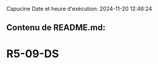 Capucine
Date et heure d'exécution: 2024-11-20 12:46:24

Contenu de README.md:
---------------------
# R5-09-DS